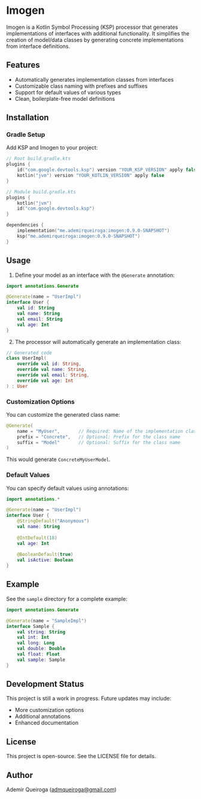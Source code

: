 # Imogen

Imogen is a Kotlin Symbol Processing (KSP) processor that generates implementations of interfaces with additional functionality. It simplifies the creation of model/data classes by generating concrete implementations from interface definitions.

## Features

- Automatically generates implementation classes from interfaces
- Customizable class naming with prefixes and suffixes
- Support for default values of various types
- Clean, boilerplate-free model definitions

## Installation

### Gradle Setup

Add KSP and Imogen to your project:

```kotlin
// Root build.gradle.kts
plugins {
    id("com.google.devtools.ksp") version "YOUR_KSP_VERSION" apply false
    kotlin("jvm") version "YOUR_KOTLIN_VERSION" apply false
}

// Module build.gradle.kts
plugins {
    kotlin("jvm")
    id("com.google.devtools.ksp")
}

dependencies {
    implementation("me.ademirqueiroga:imogen:0.9.0-SNAPSHOT") 
    ksp("me.ademirqueiroga:imogen:0.9.0-SNAPSHOT")
}
```

## Usage

1. Define your model as an interface with the `@Generate` annotation:

```kotlin
import annotations.Generate

@Generate(name = "UserImpl")
interface User {
    val id: String
    val name: String
    val email: String
    val age: Int
}
```

2. The processor will automatically generate an implementation class:

```kotlin
// Generated code
class UserImpl(
    override val id: String,
    override val name: String,
    override val email: String,
    override val age: Int
) : User
```

### Customization Options

You can customize the generated class name:

```kotlin
@Generate(
    name = "MyUser",       // Required: Name of the implementation class
    prefix = "Concrete",   // Optional: Prefix for the class name
    suffix = "Model"       // Optional: Suffix for the class name
)
```

This would generate `ConcreteMyUserModel`.

### Default Values

You can specify default values using annotations:

```kotlin
import annotations.*

@Generate(name = "UserImpl")
interface User {
    @StringDefault("Anonymous")
    val name: String
    
    @IntDefault(18)
    val age: Int
    
    @BooleanDefault(true)
    val isActive: Boolean
}
```

## Example

See the `sample` directory for a complete example:

```kotlin
import annotations.Generate

@Generate(name = "SampleImpl")
interface Sample {
    val string: String
    val int: Int
    val long: Long
    val double: Double
    val float: Float
    val sample: Sample
}
```

## Development Status

This project is still a work in progress. Future updates may include:
- More customization options
- Additional annotations
- Enhanced documentation

## License

This project is open-source. See the LICENSE file for details.

## Author

Ademir Queiroga (admqueiroga@gmail.com)
